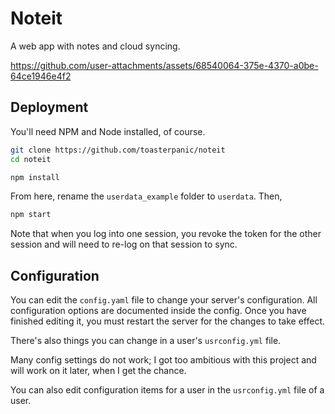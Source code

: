 # Noteit

A web app with notes and cloud syncing.



https://github.com/user-attachments/assets/68540064-375e-4370-a0be-64ce1946e4f2



## Deployment

You'll need NPM and Node installed, of course.

```bash
git clone https://github.com/toasterpanic/noteit
cd noteit

npm install
```

From here, rename the `userdata_example` folder to `userdata`. Then,

```bash
npm start
```

Note that when you log into one session, you revoke the token for the other session and will need to re-log on that session to sync.

## Configuration

You can edit the `config.yaml` file to change your server's configuration. All configuration options are documented inside the config. Once you have finished editing it, you must restart the server for the changes to take effect.

There's also things you can change in a user's `usrconfig.yml` file.

Many config settings do not work; I got too ambitious with this project and will work on it later, when I get the chance.

You can also edit configuration items for a user in the `usrconfig.yml` file of a user.
